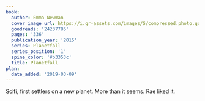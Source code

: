 ```yaml
---
book:
  author: Emma Newman
  cover_image_url: https://i.gr-assets.com/images/S/compressed.photo.goodreads.com/books/1424627926l/24237785._SX98_.jpg
  goodreads: '24237785'
  pages: '336'
  publication_year: '2015'
  series: Planetfall
  series_position: '1'
  spine_color: '#b3353c'
  title: Planetfall
plan:
  date_added: '2019-03-09'
---
```


Scifi, first settlers on a new planet. More than it seems. Rae liked it.
